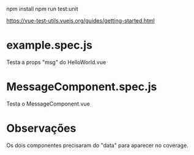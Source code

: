 npm install
npm run test:unit

https://vue-test-utils.vuejs.org/guides/getting-started.html




# example.spec.js
Testa a props "msg" do HelloWorld.vue

# MessageComponent.spec.js
Testa o MessageComponent.vue


# Observações
Os dois componentes precisaram do "data" para aparecer no coverage.



